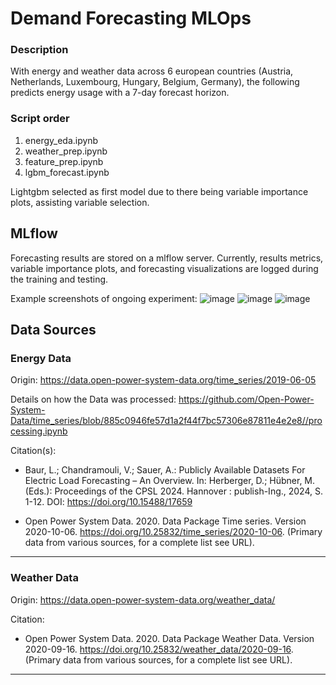 # Demand Forecasting MLOps

### Description
With energy and weather data across 6 european countries (Austria, Netherlands, Luxembourg, Hungary, Belgium, Germany), the following predicts energy usage with a 7-day forecast horizon. 

### Script order
1. energy_eda.ipynb 
2. weather_prep.ipynb
3. feature_prep.ipynb
4. lgbm_forecast.ipynb

Lightgbm selected as first model due to there being variable importance plots, assisting variable selection. 

## MLflow
Forecasting results are stored on a mlflow server. Currently, results metrics, variable importance plots, and forecasting visualizations are logged during the training and testing.

Example screenshots of ongoing experiment:
![image](https://github.com/user-attachments/assets/e010afa6-b44d-4e8b-985e-969e320e9f18)
![image](https://github.com/user-attachments/assets/2c416a9d-410e-42c3-a53a-1520099daac6)
![image](https://github.com/user-attachments/assets/13a39f8d-7093-4fa3-bba3-ae6630d811d7)

## Data Sources
### Energy Data 
Origin: https://data.open-power-system-data.org/time_series/2019-06-05      

Details on how the Data was processed:
https://github.com/Open-Power-System-Data/time_series/blob/885c0946fe57d1a2f44f7bc57306e87811e4e2e8//processing.ipynb   

 Citation(s): 
- Baur, L.; Chandramouli, V.; Sauer, A.: Publicly Available Datasets For Electric Load Forecasting – An Overview. In: Herberger, D.; Hübner, M. (Eds.): Proceedings of the CPSL 2024. Hannover : publish-Ing., 2024, S. 1-12. DOI: https://doi.org/10.15488/17659

- Open Power System Data. 2020. Data Package Time series. Version 2020-10-06. https://doi.org/10.25832/time_series/2020-10-06. (Primary data from various sources, for a complete list see URL).

___

### Weather Data 
Origin: https://data.open-power-system-data.org/weather_data/    

Citation:
- Open Power System Data. 2020. Data Package Weather Data. Version 2020-09-16. https://doi.org/10.25832/weather_data/2020-09-16. (Primary data from various sources, for a complete list see URL).
___
